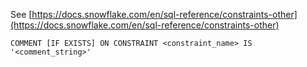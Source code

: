 See [https://docs.snowflake.com/en/sql-reference/constraints-other](https://docs.snowflake.com/en/sql-reference/constraints-other)
```
COMMENT [IF EXISTS] ON CONSTRAINT <constraint_name> IS '<comment_string>'
```
